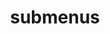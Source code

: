 ---
layout: page
title: submenus
nav: false
nav_order: 7
dropdown: true
children: 
    - title: publications
      permalink: /publications/
    - title: divider
    - title: notes and write-ups
      permalink: /notes/
---